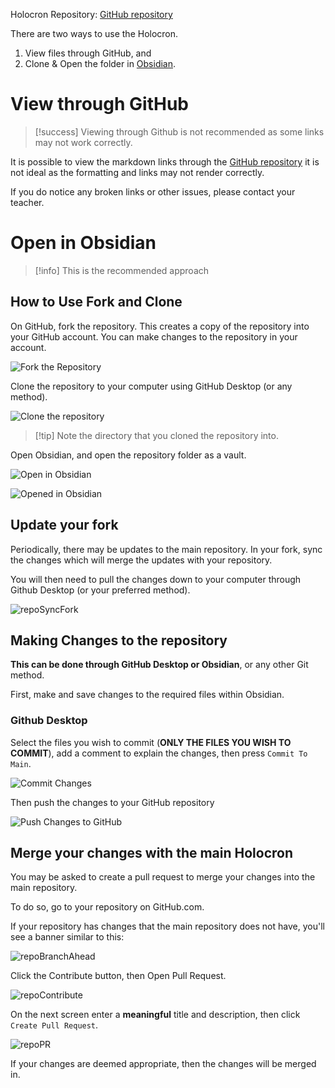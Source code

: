 Holocron Repository: [GitHub repository](https://github.com/Lake-Tuggeranong-College/Holocron)

There are two ways to use the Holocron.
1) View files through GitHub, and
2) Clone & Open the folder in [Obsidian](https://obsidian.md).

# View through GitHub

> [!success] Viewing through Github is not recommended as some links may not work correctly.

It is possible to view the markdown links through the [GitHub repository](https://github.com/Lake-Tuggeranong-College/Holocron) it is not ideal as the formatting and links may not render correctly.

If you do notice any broken links or other issues, please contact your teacher.
# Open in Obsidian

> [!info] This is the recommended approach

## How to Use Fork and Clone 

On GitHub, fork the repository. This creates a copy of the repository into your GitHub account. You can make changes to the repository in your account.

![Fork the Repository](/_admin/images/repoFork.png)

Clone the repository to your computer using GitHub Desktop (or any method).

![Clone the repository](/_admin/images/repoClone.png)
> [!tip] Note the directory that you cloned the repository into. 

Open Obsidian, and open the repository folder as a vault.

![Open in Obsidian](/_admin/images/repoOpen.png)

![Opened in Obsidian](/_admin/images/repoOpened.png)

## Update your fork

Periodically, there may be updates to the main repository. In your fork, sync the changes which will merge the updates with your repository. 

You will then need to pull the changes down to your computer through Github Desktop (or your preferred method).

![repoSyncFork](/_sharedContent/_images/repoSyncFork.png)

## Making Changes to the repository

**This can be done through GitHub Desktop or Obsidian**, or any other Git method.

First, make and save changes to the required files within Obsidian.

### Github Desktop

Select the files  you wish to commit (**ONLY THE FILES YOU WISH TO COMMIT**), add a comment to explain the changes, then press `Commit To Main`.

![Commit Changes](/_admin/images/repoGithubCommitPush.png)

Then push the changes to your GitHub repository

![Push Changes to GitHub](/_admin/images/repoGithubPush.png)

## Merge your changes with the main Holocron

You may be asked to create a pull request to merge your changes into the main repository.

To do so, go to your repository on GitHub.com.  

If your repository has changes that the main repository does not have, you'll see a banner similar to this:

![repoBranchAhead](/_sharedContent/_images/repoBranchAhead.png)

Click the Contribute button, then Open Pull Request.

![repoContribute](/_sharedContent/_images/repoContribute.png)


On the next screen enter a **meaningful** title and description, then click `Create Pull Request`.

![repoPR](/_sharedContent/_images/repoPR.png)


If your changes are deemed appropriate, then the changes will be merged in.

